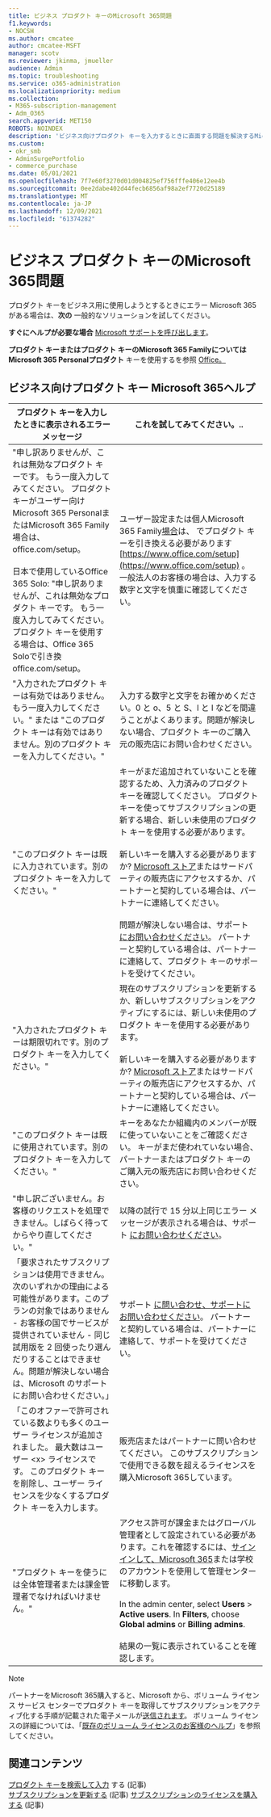 ```yaml
---
title: ビジネス プロダクト キーのMicrosoft 365問題
f1.keywords:
- NOCSH
ms.author: cmcatee
author: cmcatee-MSFT
manager: scotv
ms.reviewer: jkinma, jmueller
audience: Admin
ms.topic: troubleshooting
ms.service: o365-administration
ms.localizationpriority: medium
ms.collection:
- M365-subscription-management
- Adm_O365
search.appverid: MET150
ROBOTS: NOINDEX
description: 'ビジネス向けプロダクト キーを入力するときに直面する問題を解決するMicrosoft 365説明します。 '
ms.custom:
- okr_smb
- AdminSurgePortfolio
- commerce_purchase
ms.date: 05/01/2021
ms.openlocfilehash: 7f7e60f3270d01d004825ef756fffe406e12ee4b
ms.sourcegitcommit: 0ee2dabe402d44fecb6856af98a2ef7720d25189
ms.translationtype: MT
ms.contentlocale: ja-JP
ms.lasthandoff: 12/09/2021
ms.locfileid: "61374282"
---
```

# <a name="problems-with-your-microsoft-365-for-business-product-key"></a>ビジネス プロダクト キーのMicrosoft 365問題

プロダクト キーをビジネス用に使用しようとするときにエラー Microsoft 365がある場合は、**次の** 一般的なソリューションを試してください。
  
 **すぐにヘルプが必要な場合** [Microsoft サポートを呼び出します](../admin/get-help-support.md)。
  
 **プロダクト キーまたはプロダクト キーのMicrosoft 365 FamilyについてはMicrosoft 365 Personalプロダクト** キーを使用するを参照 [Office。](https://support.microsoft.com/office/12a5763a-d45c-4685-8c95-a44500213759.aspx)
  
## <a name="product-key-error-help-with-microsoft-365-for-business"></a>ビジネス向けプロダクト キー Microsoft 365ヘルプ

| プロダクト キーを入力したときに表示されるエラー メッセージ | これを試してみてください。.. |
|--------------------------------------------------------------------------------------------------------------------------------------------------------------------------------------------------------------------------------------------------------------------------------------------------------------------------------------------------------|----------------------------------------------------------------------------------------------------------------------------------------------------------------------------------------------------------------------------------------------------------------------------------------------------------------------------------------------------------------------------------------------------------------------------------------------------------------------------|
| "申し訳ありませんが、これは無効なプロダクト キーです。 もう一度入力してみてください。 プロダクト キーがユーザー向けMicrosoft 365 PersonalまたはMicrosoft 365 Family場合は、office.com/setup。 <br/><br/>日本で使用しているOffice 365 Solo: "申し訳ありませんが、これは無効なプロダクト キーです。 もう一度入力してみてください。 プロダクト キーを使用する場合は、Office 365 Soloで引き換 office.com/setup。 | ユーザー設定または個人Microsoft 365 Family[場合](https://support.microsoft.com/office/28cbc8cf-1332-4f04-9123-9b660abb629e.aspx)は、 でプロダクト キーを引き換える必要があります [https://www.office.com/setup](https://www.office.com/setup) 。 一般法人のお客様の場合は、入力する数字と文字を慎重に確認してください。 |
| "入力されたプロダクト キーは有効ではありません。もう一度入力してください。" または "このプロダクト キーは有効ではありません。別のプロダクト キーを入力してください。" | 入力する数字と文字をお確かめください。0 と o、5 と S、l と I などを間違うことがよくあります。問題が解決しない場合、プロダクト キーのご購入元の販売店にお問い合わせください。 |
| "このプロダクト キーは既に入力されています。別のプロダクト キーを入力してください。" | キーがまだ追加されていないことを確認するため、入力済みのプロダクト キーを確認してください。 プロダクト キーを使ってサブスクリプションの更新する場合、新しい未使用のプロダクト キーを使用する必要があります。  <br/><br/>新しいキーを購入する必要がありますか? [Microsoft ストア](https://go.microsoft.com/fwlink/p/?LinkId=529160)またはサードパーティの販売店にアクセスするか、パートナーと契約している場合は、パートナーに連絡してください。  <br/><br/>問題が解決しない場合は、サポート [にお問い合わせください](../admin/get-help-support.md)。 パートナーと契約している場合は、パートナーに連絡して、プロダクト キーのサポートを受けてください。 |
| "入力されたプロダクト キーは期限切れです。別のプロダクト キーを入力してください。" | 現在のサブスクリプションを更新するか、新しいサブスクリプションをアクティブにするには、新しい未使用のプロダクト キーを使用する必要があります。<br/><br/>新しいキーを購入する必要がありますか? [Microsoft ストア](https://go.microsoft.com/fwlink/p/?LinkId=529160)またはサードパーティの販売店にアクセスするか、パートナーと契約している場合は、パートナーに連絡してください。   |
| "このプロダクト キーは既に使用されています。別のプロダクト キーを入力してください。" | キーをあなたか組織内のメンバーが既に使っていないことをご確認ください。 キーがまだ使われていない場合、パートナーまたはプロダクト キーのご購入元の販売店にお問い合わせください。 |
| "申し訳ございません。お客様のリクエストを処理できません。しばらく待ってからやり直してください。" | 以降の試行で 15 分以上同じエラー メッセージが表示される場合は、サポート [にお問い合わせください](../admin/get-help-support.md)。 |
| 「要求されたサブスクリプションは使用できません。次のいずれかの理由による可能性があります。このプランの対象ではありません - お客様の国でサービスが提供されていません - 同じ試用版を 2 回使ったり選んだりすることはできません。問題が解決しない場合は、Microsoft のサポートにお問い合わせください。」 | サポート [に問い合わせ、](../admin/get-help-support.md)[サポートにお問い合わせください](../admin/get-help-support.md)。 パートナーと契約している場合は、パートナーに連絡して、サポートを受けてください。 |
| 「このオファーで許可されている数よりも多くのユーザー ライセンスが追加されました。 最大数はユーザー \<x\> ライセンスです。 このプロダクト キーを削除し、ユーザー ライセンスを少なくするプロダクト キーを入力します。 | 販売店またはパートナーに問い合わせてください。 このサブスクリプションで使用できる数を超えるライセンスを購入Microsoft 365しています。 |
| "プロダクト キーを使うには全体管理者または課金管理者でなければいけません。" | アクセス許可が課金またはグローバル管理者として設定されている必要があります。これを確認するには、[サインインして、Microsoft 365](https://support.microsoft.com/office/e9eb7d51-5430-4929-91ab-6157c5a050b4)または学校のアカウントを使用して管理センターに移動します。 <br/><br/>In the admin center, select **Users** \> **Active users**. In **Filters**, choose **Global admins** or **Billing admins**.  <br/><br/>結果の一覧に表示されていることを確認します。 |

> [!NOTE]
> パートナーをMicrosoft 365購入すると、Microsoft から、ボリューム ライセンス サービス センターでプロダクト キーを取得してサブスクリプションをアクティブ化する手順が記載された電子メールが[送信されます](https://go.microsoft.com/fwlink/p/?LinkID=282016)。 ボリューム ライセンスの詳細については、「[既存のボリューム ライセンスのお客様のヘルプ](https://go.microsoft.com/fwlink/p/?LinkId=534992)」を参照してください。
  
## <a name="related-content"></a>関連コンテンツ

[プロダクト キーを検索して入力](enter-your-product-key.md) する (記事)\
[サブスクリプションを更新する](subscriptions/renew-your-subscription.md) (記事)
[サブスクリプションのライセンスを購入する](licenses/buy-licenses.md) (記事)
